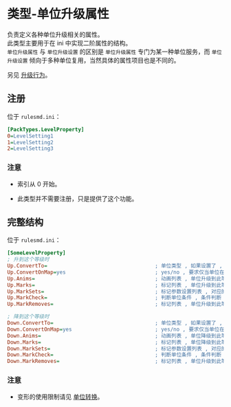 # 类型-单位升级属性

负责定义各种单位升级相关的属性。  
此类型主要用于在 ini 中实现二阶属性的结构。  
`单位升级属性` 与 `单位升级设置` 的区别是 `单位升级属性` 专门为某一种单位服务，而 `单位升级设置` 倾向于多种单位复用，当然具体的属性项目也是不同的。

另见 [升级行为](/经验值与升级与军衔图像/属性-单位.md#升级行为)。



## 注册

位于 `rulesmd.ini`：

```ini
[PackTypes.LevelProperty]
0=LevelSetting1
1=LevelSetting2
2=LevelSetting3
```

### 注意

* 索引从 0 开始。

* 此类型并不需要注册，只是提供了这个功能。



## 完整结构

位于 `rulesmd.ini`：

```ini
[SomeLevelProperty]
; 升到这个等级时
Up.ConvertTo=                                   ; 单位类型 , 如果设置了 , 则单位升级到此等级时会变形 , 默认值是 空
Up.ConvertOnMap=yes                             ; yes/no , 要求仅当单位在地图上时才能进行变形 , 默认值是 yes
Up.Anims=                                       ; 动画列表 , 单位升级到此等级时会播放这些动画 , 默认值是 空
Up.Marks=                                       ; 标记列表 , 单位升级到此等级时会挂载这些标记 , 默认值是 空
Up.MarkSets=                                    ; 标记参数设置列表 , 对应的标记在挂载时会合并此设置 , 不设置则使用标记的默认值
Up.MarkCheck=                                   ; 判断单位条件 , 条件判断 , 需要满足所有的条件 , 单位自己判自己
Up.MarkRemoves=                                 ; 标记列表 , 单位升级到此等级时会移除这些标记 , 默认值是 空

; 降到这个等级时
Down.ConvertTo=                                 ; 单位类型 , 如果设置了 , 则单位降级到此等级时会变形 , 默认值是 空
Down.ConvertOnMap=yes                           ; yes/no , 要求仅当单位在地图上时才能进行变形 , 默认值是 yes
Down.Anims=                                     ; 动画列表 , 单位降级到此等级时会播放这些动画 , 默认值是 空
Down.Marks=                                     ; 标记列表 , 单位降级到此等级时会挂载这些标记 , 默认值是 空
Down.MarkSets=                                  ; 标记参数设置列表 , 对应的标记在挂载时会合并此设置 , 不设置则使用标记的默认值
Down.MarkCheck=                                 ; 判断单位条件 , 条件判断 , 需要满足所有的条件 , 单位自己判自己
Down.MarkRemoves=                               ; 标记列表 , 单位升级到此等级时会移除这些标记 , 默认值是 空
```

### 注意

* 变形的使用限制请见 [单位转换](/功能扩展-弹头.md#弹头---单位转换)。